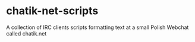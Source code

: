 # chatik-net-scripts
A collection of IRC clients scripts formatting text at a small Polish Webchat called chatik.net
